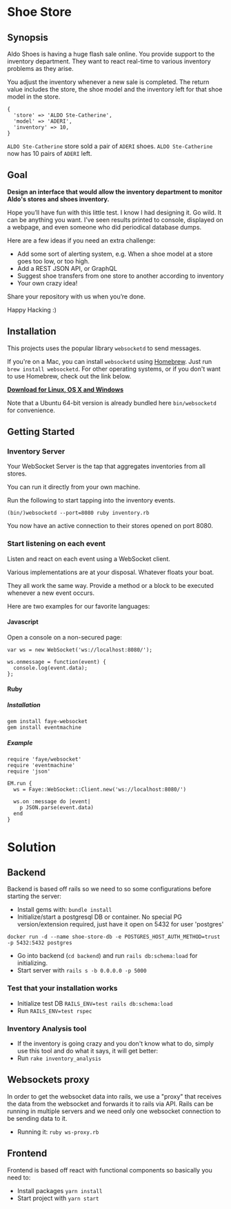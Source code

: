 # Shoe Store

## Synopsis

Aldo Shoes is having a huge flash sale online. You provide support to the inventory department. They want to react real-time to various inventory problems as they arise.

You adjust the inventory whenever a new sale is completed. The return value includes the store, the shoe model and the inventory left for that shoe model in the store.

```
{
  'store' => 'ALDO Ste-Catherine',
  'model' => 'ADERI',
  'inventory' => 10,
}
```

`ALDO Ste-Catherine` store sold a pair of `ADERI` shoes. `ALDO Ste-Catherine` now has 10 pairs of `ADERI` left.

## Goal

**Design an interface that would allow the inventory department to monitor Aldo's stores and shoes inventory.**

Hope you’ll have fun with this little test. I know I had designing it.
Go wild. It can be anything you want. I’ve seen results printed to console, displayed on a webpage, and even someone who did periodical database dumps.

Here are a few ideas if you need an extra challenge:

- Add some sort of alerting system, e.g. When a shoe model at a store goes too low, or too high.
- Add a REST JSON API, or GraphQL
- Suggest shoe transfers from one store to another according to inventory
- Your own crazy idea!

Share your repository with us when you’re done.

Happy Hacking :)

## Installation

This projects uses the popular library `websocketd` to send messages.

If you're on a Mac, you can install `websocketd` using [Homebrew](http://brew.sh/). Just run `brew install websocketd`. For other operating systems, or if you don't want to use Homebrew, check out the link below.

**[Download for Linux, OS X and Windows](https://github.com/joewalnes/websocketd/wiki/Download-and-install)**

Note that a Ubuntu 64-bit version is already bundled here `bin/websocketd` for convenience.

## Getting Started

### Inventory Server

Your WebSocket Server is the tap that aggregates inventories from all stores.

You can run it directly from your own machine.

Run the following to start tapping into the inventory events.

```
(bin/)websocketd --port=8080 ruby inventory.rb
```

You now have an active connection to their stores opened on port 8080.

### Start listening on each event

Listen and react on each event using a WebSocket client.

Various implementations are at your disposal. Whatever floats your boat.

They all work the same way. Provide a method or a block to be executed whenever a new event occurs.

Here are two examples for our favorite languages:

#### Javascript

Open a console on a non-secured page:

```
var ws = new WebSocket('ws://localhost:8080/');

ws.onmessage = function(event) {
  console.log(event.data);
};
```

#### Ruby

##### Installation

```
gem install faye-websocket
gem install eventmachine
```

##### Example

```
require 'faye/websocket'
require 'eventmachine'
require 'json'

EM.run {
  ws = Faye::WebSocket::Client.new('ws://localhost:8080/')

  ws.on :message do |event|
    p JSON.parse(event.data)
  end
}
```

# Solution

## Backend
Backend is based off rails so we need to so some configurations before starting the server:
- Install gems with: `bundle install`
- Initialize/start a postgresql DB or container. No special PG version/extension required, just have it open on 5432 for user 'postgres'
```
docker run -d --name shoe-store-db -e POSTGRES_HOST_AUTH_METHOD=trust -p 5432:5432 postgres
```
- Go into backend (`cd backend`) and run `rails db:schema:load` for initializing.
- Start server with `rails s -b 0.0.0.0 -p 5000`

### Test that your installation works
- Initialize test DB `RAILS_ENV=test rails db:schema:load`
- Run `RAILS_ENV=test rspec`

### Inventory Analysis tool
- If the inventory is going crazy and you don't know what to do, simply use this tool and do what it says, it will get better:
- Run `rake inventory_analysis`

## Websockets proxy
In order to get the websocket data into rails, we use a "proxy" that receives the data from the websocket and forwards it to rails via API. Rails can be running in multiple servers and we need only one websocket connection to be sending data to it.
- Running it: `ruby ws-proxy.rb`

## Frontend
Frontend is based off react with functional components so basically you need to:
- Install packages `yarn install`
- Start project with `yarn start`
